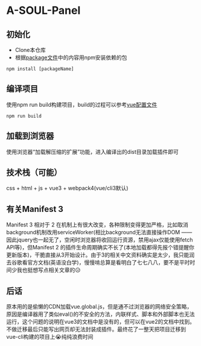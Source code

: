 # A-SOUL-Panel

## 初始化
- Clone本仓库
- 根据[package文件](package.json)中的内容用npm安装依赖的包
```
npm install [packageName]
```
  
## 编译项目
使用npm run build构建项目，build的过程可以参考[vue配置文件](vue.config.js)
```
npm run build
```
  
## 加载到浏览器
使用浏览器“加载解压缩的扩展”功能，进入编译出的dist目录加载插件即可
  
  
## 技术栈（可能）
css + html + js + vue3 + webpack4(vue/cli3默认)
  
## 有关Manifest 3
Manifest 3 相对于 2 在机制上有很大改变，各种限制变得更加严格，比如取消background机制改用serviceWorker(相比background无法直接操作DOM —— 因此jquery也一起无了，空闲时浏览器将收回运行资源，禁用ajax仅能使用fetch API等)，但Manifest 2 的插件生命周期确实不长了(本地加载都得先报个错提醒你更新版本)，干脆直接从3开始设计。由于3的相关中文资料确实是太少，我只能润去谷歌看官方文档(英语没白学)，慢慢啃总算是看明白了七七八八，要不是平时时间少我也挺想写点相关文章的😥
  
## 后话
原本用的是偷懒的CDN加载vue.global.js，但是通不过浏览器的网络安全策略，原因是编译器用了类似eval()的不安全的方法，内联样式、脚本和外部脚本也无法运行，这个问题的说明在vue3的文档中是没有的，但可以在vue2的文档中找到。不做迁移最后只能写出网页却无法封装成插件。最终花了一整天把项目迁移到vue-cli构建的项目上😭纯纯浪费时间